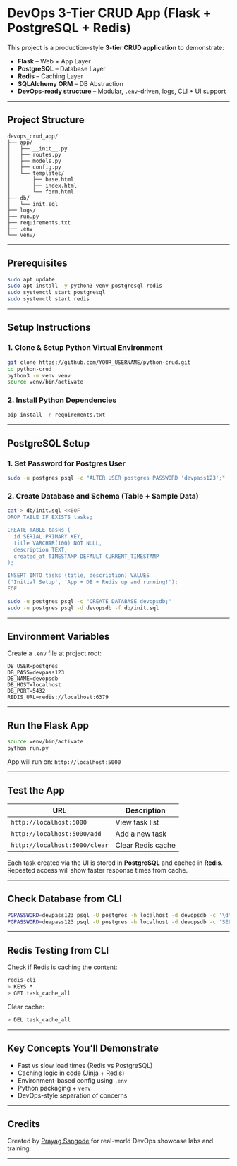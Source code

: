 
# DevOps 3-Tier CRUD App (Flask + PostgreSQL + Redis)

This project is a production-style **3-tier CRUD application** to demonstrate:

* **Flask** – Web + App Layer
* **PostgreSQL** – Database Layer
* **Redis** – Caching Layer
* **SQLAlchemy ORM** – DB Abstraction
* **DevOps-ready structure** – Modular, `.env`-driven, logs, CLI + UI support

---

##  Project Structure

```
devops_crud_app/
├── app/
│   ├── __init__.py
│   ├── routes.py
│   ├── models.py
│   ├── config.py
│   └── templates/
│       ├── base.html
│       ├── index.html
│       └── form.html
├── db/
│   └── init.sql
├── logs/
├── run.py
├── requirements.txt
├── .env
└── venv/
```

---

##  Prerequisites

```bash
sudo apt update
sudo apt install -y python3-venv postgresql redis
sudo systemctl start postgresql
sudo systemctl start redis
```

---

##  Setup Instructions

### 1. Clone & Setup Python Virtual Environment

```bash
git clone https://github.com/YOUR_USERNAME/python-crud.git
cd python-crud
python3 -m venv venv
source venv/bin/activate
```

### 2. Install Python Dependencies

```bash
pip install -r requirements.txt
```

---

##  PostgreSQL Setup

### 1. Set Password for Postgres User

```bash
sudo -u postgres psql -c "ALTER USER postgres PASSWORD 'devpass123';"
```

### 2. Create Database and Schema (Table + Sample Data)

```bash
cat > db/init.sql <<EOF
DROP TABLE IF EXISTS tasks;

CREATE TABLE tasks (
  id SERIAL PRIMARY KEY,
  title VARCHAR(100) NOT NULL,
  description TEXT,
  created_at TIMESTAMP DEFAULT CURRENT_TIMESTAMP
);

INSERT INTO tasks (title, description) VALUES
('Initial Setup', 'App + DB + Redis up and running!');
EOF
```

```bash
sudo -u postgres psql -c "CREATE DATABASE devopsdb;"
sudo -u postgres psql -d devopsdb -f db/init.sql
```

---

##  Environment Variables

Create a `.env` file at project root:

```env
DB_USER=postgres
DB_PASS=devpass123
DB_NAME=devopsdb
DB_HOST=localhost
DB_PORT=5432
REDIS_URL=redis://localhost:6379
```

---

##  Run the Flask App

```bash
source venv/bin/activate
python run.py
```

App will run on:
 `http://localhost:5000`

---

##  Test the App

| URL                           | Description       |
| ----------------------------- | ----------------- |
| `http://localhost:5000`       | View task list    |
| `http://localhost:5000/add`   | Add a new task    |
| `http://localhost:5000/clear` | Clear Redis cache |

Each task created via the UI is stored in **PostgreSQL** and cached in **Redis**. Repeated access will show faster response times from cache.

---

##  Check Database from CLI

```bash
PGPASSWORD=devpass123 psql -U postgres -h localhost -d devopsdb -c '\dt'
PGPASSWORD=devpass123 psql -U postgres -h localhost -d devopsdb -c 'SELECT * FROM tasks;'
```

---

##  Redis Testing from CLI

Check if Redis is caching the content:

```bash
redis-cli
> KEYS *
> GET task_cache_all
```

Clear cache:

```bash
> DEL task_cache_all
```

---

##  Key Concepts You’ll Demonstrate

* Fast vs slow load times (Redis vs PostgreSQL)
* Caching logic in code (Jinja + Redis)
* Environment-based config using `.env`
* Python packaging + `venv`
* DevOps-style separation of concerns

---

##  Credits

Created by [Prayag Sangode](https://github.com/prayagsangode) for real-world DevOps showcase labs and training.

---


